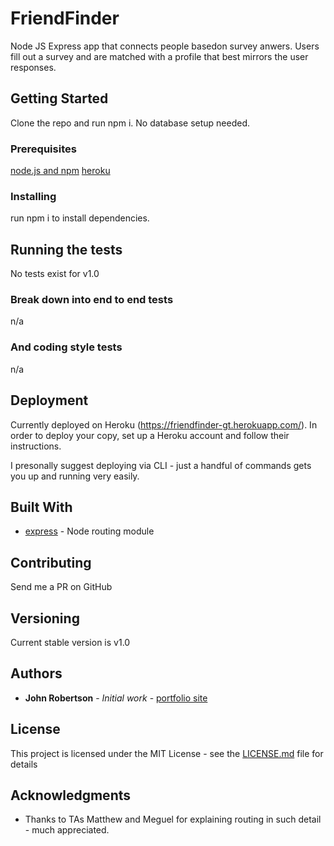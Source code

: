 # FriendFinder

Node JS Express app that connects people basedon survey anwers.  Users fill out a survey and are matched with a profile that best mirrors the user responses.

## Getting Started

Clone the repo and run npm i.  No database setup needed.

### Prerequisites

[node.js and npm](https://www.npmjs.com/get-npm)
[heroku](https://dashboard.heroku.com/login)

### Installing

run npm i to install dependencies.

## Running the tests

No tests exist for v1.0

### Break down into end to end tests

n/a


### And coding style tests

n/a

## Deployment

Currently deployed on Heroku (https://friendfinder-gt.herokuapp.com/).  In order to deploy your copy, set up a Heroku account and follow their instructions.

I presonally suggest deploying via CLI - just a handful of commands gets you up and running very easily.

## Built With

* [express](https://www.npmjs.com/package/express) - Node routing module

## Contributing

Send me a PR on GitHub

## Versioning

Current stable version is v1.0

## Authors

* **John Robertson** - *Initial work* - [portfolio site](https://github.com/PurpleBooth)


## License

This project is licensed under the MIT License - see the [LICENSE.md](LICENSE.md) file for details

## Acknowledgments

* Thanks to TAs Matthew and Meguel for explaining routing in such detail - much appreciated.
